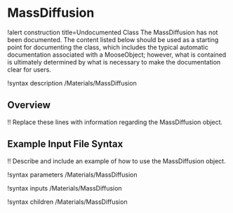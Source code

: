 # MassDiffusion

!alert construction title=Undocumented Class
The MassDiffusion has not been documented. The content listed below should be used as a starting point for
documenting the class, which includes the typical automatic documentation associated with a
MooseObject; however, what is contained is ultimately determined by what is necessary to make the
documentation clear for users.

!syntax description /Materials/MassDiffusion

## Overview

!! Replace these lines with information regarding the MassDiffusion object.

## Example Input File Syntax

!! Describe and include an example of how to use the MassDiffusion object.

!syntax parameters /Materials/MassDiffusion

!syntax inputs /Materials/MassDiffusion

!syntax children /Materials/MassDiffusion
